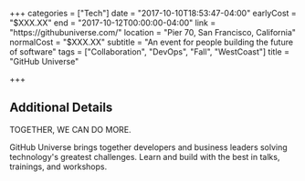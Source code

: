 +++
categories = ["Tech"]
date = "2017-10-10T18:53:47-04:00"
earlyCost = "$XXX.XX"
end = "2017-10-12T00:00:00-04:00"
link = "https://githubuniverse.com/"
location = "Pier 70, San Francisco, California"
normalCost = "$XXX.XX"
subtitle = "An event for people building the future of software"
tags = ["Collaboration", "DevOps", "Fall", "WestCoast"]
title = "GitHub Universe"

+++
<!--more-->

## Additional Details

TOGETHER, WE CAN DO MORE.

GitHub Universe brings together developers and business leaders solving technology's greatest challenges. Learn and build with the best in talks, trainings, and workshops.